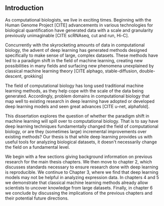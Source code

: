## Introduction                                                                                                                                                                                             
                                                                                                                                                                                                            
As computational biologists, we live in exciting times.
Beginning with the Human Genome Project [CITE] advancements in various technologies for biological quantification have generated data with a scale and granularity previously unimaginable [CITE scRNAseq, cut and run, Hi-C].

Concurrently with the skyrocketing amounts of data in computational biology, the advent of deep learning has generated methods designed specifically to make sense of large, complex datasets.
These methods have led to a paradigm shift in the field of machine learning, creating new possibilities in many fields and surfacing new phenomena unexplained by classical machine learning theory [CITE alphago, stable-diffusion, double-descent, grokking]

The field of computational biology has long used traditional machine learning methods, as they help cope with the scale of the data being generated.
Accordingly, problem domains in computational biology that map well to existing research in deep learning have adopted or developed deep learning models and seen great advances [CITE u-net, alphafold].

This dissertation explores the question of whether the paradigm shift in machine learning will spill over to computational biology.
That is to say have deep learning techniques fundamentally changed the field of computational biology, or are they (sometimes large) incremental improvements over existing methods?
Our thesis is that while deep learning provides us with useful tools for analyzing biological datasets, it doesn't necessarily change the field on a fundamental level.

We begin with a few sections giving background information on previous research for the main thesis chapters.
We then move to chapter 2, which discusses standards necessary to ensure research done with deep learning is reproducible.
We continue to Chapter 3, where we find that deep learning models may not be helpful in analyzing expression data.
In chapters 4 and 5 we demonstrate that classical machine learning methods already allow scientists to uncover knowledge from large datasets.
Finally, in chapter 6 we conclude by discussing the implications of the previous chapters and their potential future directions.
